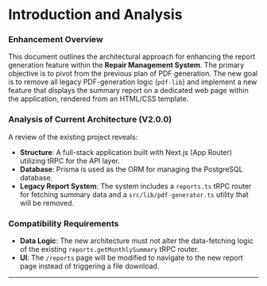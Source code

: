 # Introduction and Analysis

### Enhancement Overview
This document outlines the architectural approach for enhancing the report generation feature within the **Repair Management System**. The primary objective is to pivot from the previous plan of PDF generation. The new goal is to remove all legacy PDF-generation logic (`pdf-lib`) and implement a new feature that displays the summary report on a dedicated web page within the application, rendered from an HTML/CSS template.

### Analysis of Current Architecture (V2.0.0)
A review of the existing project reveals:
* **Structure**: A full-stack application built with Next.js (App Router) utilizing tRPC for the API layer.
* **Database**: Prisma is used as the ORM for managing the PostgreSQL database.
* **Legacy Report System**: The system includes a `reports.ts` tRPC router for fetching summary data and a `src/lib/pdf-generator.ts` utility that will be removed.

### Compatibility Requirements
* **Data Logic**: The new architecture must not alter the data-fetching logic of the existing `reports.getMonthlySummary` tRPC router.
* **UI**: The `/reports` page will be modified to navigate to the new report page instead of triggering a file download.

---
